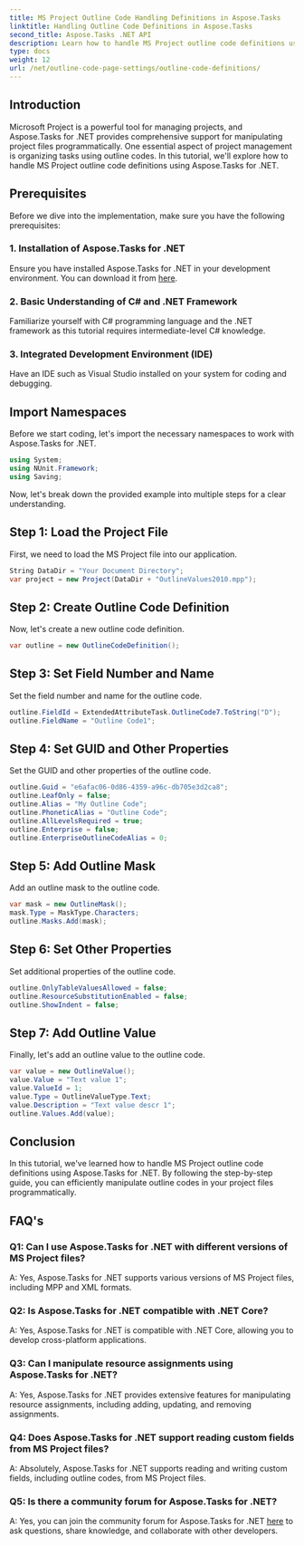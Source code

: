 ```yaml
---
title: MS Project Outline Code Handling Definitions in Aspose.Tasks
linktitle: Handling Outline Code Definitions in Aspose.Tasks
second_title: Aspose.Tasks .NET API
description: Learn how to handle MS Project outline code definitions using Aspose.Tasks for .NET, empowering your project management applications.
type: docs
weight: 12
url: /net/outline-code-page-settings/outline-code-definitions/
---
```

## Introduction
Microsoft Project is a powerful tool for managing projects, and Aspose.Tasks for .NET provides comprehensive support for manipulating project files programmatically. One essential aspect of project management is organizing tasks using outline codes. In this tutorial, we'll explore how to handle MS Project outline code definitions using Aspose.Tasks for .NET.
## Prerequisites
Before we dive into the implementation, make sure you have the following prerequisites:
### 1. Installation of Aspose.Tasks for .NET
Ensure you have installed Aspose.Tasks for .NET in your development environment. You can download it from [here](https://releases.aspose.com/tasks/net/).
### 2. Basic Understanding of C# and .NET Framework
Familiarize yourself with C# programming language and the .NET framework as this tutorial requires intermediate-level C# knowledge.
### 3. Integrated Development Environment (IDE)
Have an IDE such as Visual Studio installed on your system for coding and debugging.
## Import Namespaces
Before we start coding, let's import the necessary namespaces to work with Aspose.Tasks for .NET.
```csharp
using System;
using NUnit.Framework;
using Saving;
```
Now, let's break down the provided example into multiple steps for a clear understanding.
## Step 1: Load the Project File
First, we need to load the MS Project file into our application.
```csharp
String DataDir = "Your Document Directory";
var project = new Project(DataDir + "OutlineValues2010.mpp");
```
## Step 2: Create Outline Code Definition
Now, let's create a new outline code definition.
```csharp
var outline = new OutlineCodeDefinition();
```
## Step 3: Set Field Number and Name
Set the field number and name for the outline code.
```csharp
outline.FieldId = ExtendedAttributeTask.OutlineCode7.ToString("D");
outline.FieldName = "Outline Code1";
```
## Step 4: Set GUID and Other Properties
Set the GUID and other properties of the outline code.
```csharp
outline.Guid = "e6afac06-0d86-4359-a96c-db705e3d2ca8";
outline.LeafOnly = false;
outline.Alias = "My Outline Code";
outline.PhoneticAlias = "Outline Code";
outline.AllLevelsRequired = true;
outline.Enterprise = false;
outline.EnterpriseOutlineCodeAlias = 0;
```
## Step 5: Add Outline Mask
Add an outline mask to the outline code.
```csharp
var mask = new OutlineMask();
mask.Type = MaskType.Characters;
outline.Masks.Add(mask);
```
## Step 6: Set Other Properties
Set additional properties of the outline code.
```csharp
outline.OnlyTableValuesAllowed = false;
outline.ResourceSubstitutionEnabled = false;
outline.ShowIndent = false;
```
## Step 7: Add Outline Value
Finally, let's add an outline value to the outline code.
```csharp
var value = new OutlineValue();
value.Value = "Text value 1";
value.ValueId = 1;
value.Type = OutlineValueType.Text;
value.Description = "Text value descr 1";
outline.Values.Add(value);
```
## Conclusion
In this tutorial, we've learned how to handle MS Project outline code definitions using Aspose.Tasks for .NET. By following the step-by-step guide, you can efficiently manipulate outline codes in your project files programmatically.
## FAQ's
### Q1: Can I use Aspose.Tasks for .NET with different versions of MS Project files?
A: Yes, Aspose.Tasks for .NET supports various versions of MS Project files, including MPP and XML formats.
### Q2: Is Aspose.Tasks for .NET compatible with .NET Core?
A: Yes, Aspose.Tasks for .NET is compatible with .NET Core, allowing you to develop cross-platform applications.
### Q3: Can I manipulate resource assignments using Aspose.Tasks for .NET?
A: Yes, Aspose.Tasks for .NET provides extensive features for manipulating resource assignments, including adding, updating, and removing assignments.
### Q4: Does Aspose.Tasks for .NET support reading custom fields from MS Project files?
A: Absolutely, Aspose.Tasks for .NET supports reading and writing custom fields, including outline codes, from MS Project files.
### Q5: Is there a community forum for Aspose.Tasks for .NET?
A: Yes, you can join the community forum for Aspose.Tasks for .NET [here](https://forum.aspose.com/c/tasks/15) to ask questions, share knowledge, and collaborate with other developers.
